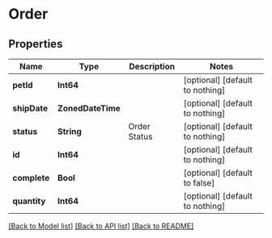 # Order


## Properties
Name | Type | Description | Notes
------------ | ------------- | ------------- | -------------
**petId** | **Int64** |  | [optional] [default to nothing]
**shipDate** | **ZonedDateTime** |  | [optional] [default to nothing]
**status** | **String** | Order Status | [optional] [default to nothing]
**id** | **Int64** |  | [optional] [default to nothing]
**complete** | **Bool** |  | [optional] [default to false]
**quantity** | **Int64** |  | [optional] [default to nothing]


[[Back to Model list]](../README.md#models) [[Back to API list]](../README.md#api-endpoints) [[Back to README]](../README.md)


